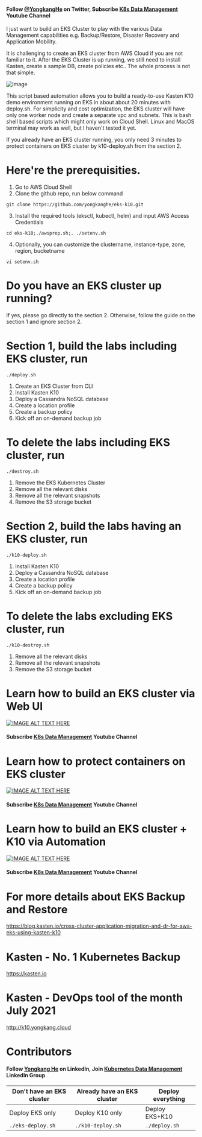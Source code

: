 #### Follow [@YongkangHe](https://twitter.com/yongkanghe) on Twitter, Subscribe [K8s Data Management](https://www.youtube.com/channel/UCm-sw1b23K-scoVSCDo30YQ?sub_confirmation=1) Youtube Channel

I just want to build an EKS Cluster to play with the various Data Management capabilities e.g. Backup/Restore, Disaster Recovery and Application Mobility. 

It is challenging to create an EKS cluster from AWS Cloud if you are not familiar to it. After the EKS Cluster is up running, we still need to install Kasten, create a sample DB, create policies etc.. The whole process is not that simple.

![image](https://blog.kasten.io/hs-fs/hubfs/Blog%20Cross-Cluster%20Application%20Migration%20and%20Disaster%20Recovery%20for%20AWS%20EKS%20Using%20Kasten%20K10%20by%20Michael%20Cade%205.png?width=406&name=Blog%20Cross-Cluster%20Application%20Migration%20and%20Disaster%20Recovery%20for%20AWS%20EKS%20Using%20Kasten%20K10%20by%20Michael%20Cade%205.png)

This script based automation allows you to build a ready-to-use Kasten K10 demo environment running on EKS in about about 20 minutes with deploy.sh. For simplicity and cost optimization, the EKS cluster will have only one worker node and create a separate vpc and subnets. This is bash shell based scripts which might only work on Cloud Shell. Linux and MacOS terminal may work as well, but I haven't tested it yet. 

If you already have an EKS cluster running, you only need 3 minutes to protect containers on EKS cluster by k10-deploy.sh from the section 2. 

# Here're the prerequisities. 

1. Go to AWS Cloud Shell
2. Clone the github repo, run below command
````
git clone https://github.com/yongkanghe/eks-k10.git
````
3. Install the required tools (eksctl, kubectl, helm) and input AWS Access Credentials
````
cd eks-k10;./awsprep.sh;. ./setenv.sh
````
4. Optionally, you can customize the clustername, instance-type, zone, region, bucketname
````
vi setenv.sh
````

# Do you have an EKS cluster up running? 
If yes, please go directly to the section 2. Otherwise, follow the guide on the section 1 and ignore section 2. 

# Section 1, build the labs including EKS cluster, run 
````
./deploy.sh
````
1. Create an EKS Cluster from CLI
2. Install Kasten K10
3. Deploy a Cassandra NoSQL database
4. Create a location profile
5. Create a backup policy
6. Kick off an on-demand backup job

# To delete the labs including EKS cluster, run 
````
./destroy.sh
````
1. Remove the EKS Kubernetes Cluster
2. Remove all the relevant disks
3. Remove all the relevant snapshots
4. Remove the S3 storage bucket

# Section 2, build the labs having an EKS cluster, run 
````
./k10-deploy.sh
````
1. Install Kasten K10
2. Deploy a Cassandra NoSQL database
3. Create a location profile
4. Create a backup policy
5. Kick off an on-demand backup job

# To delete the labs excluding EKS cluster, run 
````
./k10-destroy.sh
````
1. Remove all the relevant disks
2. Remove all the relevant snapshots
3. Remove the S3 storage bucket

# Learn how to build an EKS cluster via Web UI
[![IMAGE ALT TEXT HERE](https://img.youtube.com/vi/d0vhf_ggnko/0.jpg)](https://www.youtube.com/watch?v=d0vhf_ggnko)
#### Subscribe [K8s Data Management](https://www.youtube.com/channel/UCm-sw1b23K-scoVSCDo30YQ?sub_confirmation=1) Youtube Channel

# Learn how to protect containers on EKS cluster
[![IMAGE ALT TEXT HERE](https://img.youtube.com/vi/27sIjUbxgFk/0.jpg)](https://www.youtube.com/watch?v=27sIjUbxgFk)
#### Subscribe [K8s Data Management](https://www.youtube.com/channel/UCm-sw1b23K-scoVSCDo30YQ?sub_confirmation=1) Youtube Channel

# Learn how to build an EKS cluster + K10 via Automation
[![IMAGE ALT TEXT HERE](https://img.youtube.com/vi/v_Aks8GFBVA/0.jpg)](https://www.youtube.com/watch?v=v_Aks8GFBVA)
#### Subscribe [K8s Data Management](https://www.youtube.com/channel/UCm-sw1b23K-scoVSCDo30YQ?sub_confirmation=1) Youtube Channel

# For more details about EKS Backup and Restore
https://blog.kasten.io/cross-cluster-application-migration-and-dr-for-aws-eks-using-kasten-k10


# Kasten - No. 1 Kubernetes Backup
https://kasten.io 

# Kasten - DevOps tool of the month July 2021
http://k10.yongkang.cloud

# Contributors

#### Follow [Yongkang He](http://yongkang.cloud) on LinkedIn, Join [Kubernetes Data Management](https://www.linkedin.com/groups/13983251) LinkedIn Group


| Don't have an EKS cluster | Already have an EKS cluster | Deploy everything   |
|---------------------------|-----------------------------|---------------------|
| Deploy EKS only           | Deploy K10 only             | Deploy EKS+K10      |
| ``` ./eks-deploy.sh ```   | ``` ./k10-deploy.sh ```     | ``` ./deploy.sh ``` |
